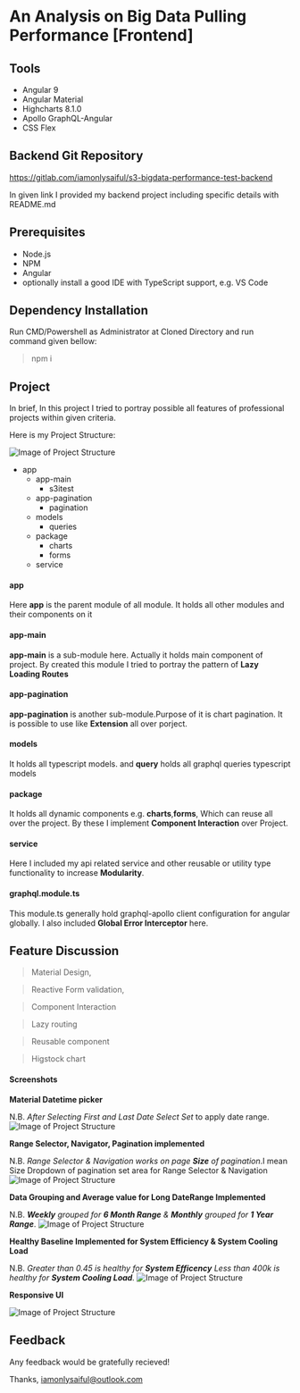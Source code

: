 # An Analysis on Big Data Pulling Performance [Frontend]

## Tools

* Angular 9
* Angular Material
* Highcharts 8.1.0
* Apollo GraphQL-Angular
* CSS Flex 

## Backend Git Repository

https://gitlab.com/iamonlysaiful/s3-bigdata-performance-test-backend

In given link I provided my backend project including specific details with README.md

## Prerequisites

* Node.js
* NPM
* Angular 
* optionally install a good IDE with TypeScript support, e.g. VS Code

##  Dependency Installation

Run CMD/Powershell as Administrator at Cloned Directory and run command given bellow:

> npm i

## Project 

In brief, In this project I tried to portray possible all features of professional projects within given criteria.

Here is my Project Structure:

![Image of Project Structure](src/assets/images/img-1.PNG)

* app
  * app-main
    * s3itest
  * app-pagination
    * pagination
  * models
    * queries
  * package
    * charts
    * forms
  * service

#### app
Here **app** is the parent module of all module. It holds all other modules and their components on it

#### app-main
**app-main** is a sub-module here. Actually it holds main component of project. By created this module 
I tried to portray the pattern of **Lazy Loading Routes** 

#### app-pagination
**app-pagination** is another sub-module.Purpose of it is chart pagination. It is possible to use like **Extension** all over porject. 

#### models
It holds all typescript models. and **query** holds all graphql queries typescript models 

#### package
It holds all dynamic components e.g. **charts**,**forms**, Which can reuse all over the project. By these I implement **Component Interaction** 
over Project.
 
#### service
Here I included my api related service and other reusable or utility type functionality to increase **Modularity**.

#### graphql.module.ts
This module.ts generally hold graphql-apollo client configuration for angular globally.
I also included **Global Error Interceptor** here.

## Feature Discussion

> Material Design,

> Reactive Form validation, 

> Component Interaction

> Lazy routing

> Reusable component

> Higstock chart

#### Screenshots

**Material Datetime picker**

N.B. *After Selecting First and Last Date Select Set* to apply date range.
![Image of Project Structure](src/assets/images/img-2.png)

**Range Selector, Navigator, Pagination implemented**

N.B. *Range Selector & Navigation works on page **Size** of pagination*.I mean Size Dropdown of pagination set area for Range Selector & Navigation
![Image of Project Structure](src/assets/images/img-3.png)

**Data Grouping and Average value for Long DateRange Implemented**

N.B. ***Weekly** grouped for **6 Month Range** & **Monthly** grouped for **1 Year Range***.
![Image of Project Structure](src/assets/images/img-4.png)

**Healthy Baseline Implemented for System Efficiency & System Cooling Load**

N.B. *Greater than 0.45 is healthy for **System Efficency** Less than 400k is healthy for **System Cooling Load**.*
![Image of Project Structure](src/assets/images/img-5.png)

**Responsive UI**

![Image of Project Structure](src/assets/images/img-6.png)

## Feedback

Any feedback would be gratefully recieved!

Thanks, iamonlysaiful@outlook.com
